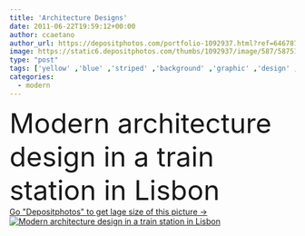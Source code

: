 ```yaml
---
title: 'Architecture Designs'
date: 2011-06-22T19:59:12+00:00
author: ccaetano
author_url: https://depositphotos.com/portfolio-1092937.html?ref=64678756
image: https://static6.depositphotos.com/thumbs/1092937/image/587/5875116/api_thumb_450.jpg?forcejpeg=true
type: "post"
tags: ['yellow' ,'blue' ,'striped' ,'background' ,'graphic' ,'design' ,'glass' ,'shiny' ,'shape' ,'business' ,'financial' ,'scene' ,'abstract' ,'texture' ,'steel' ,'pattern' ,'technology' ,'style' ,'frame' ,'modern' ,'sunset' ,'easter' ,'elements' ,'concept' ,'architecture' ,'building' ,'center' ,'city' ,'construction' ,'corporate' ,'futuristic' ,'office' ,'structure' ,'tower' ,'urban' ,'lines' ,'mirror' ,'cityscape' ,'landmark' ,'town' ,'in' ,'iron' ,'train' ,'engineering' ,'portugal' ,'station' ,'buildings' ,'contemporary' ,'a' ,'designs' ]
categories: 
  - modern
---
```

<div aling="center">
            <font size="60"> Modern architecture design in a train station in Lisbon</font>   
</div>
<div>
    <a href='https://static6.depositphotos.com/thumbs/1092937/image/587/5875116/api_thumb_450.jpg?forcejpeg=true?ref=64678756' target=_blank > Go "Depositphotos" to get lage size of this picture ->
        <img href='https://static6.depositphotos.com/thumbs/1092937/image/587/5875116/api_thumb_450.jpg?forcejpeg=true?ref=64678756' src='https://static6.depositphotos.com/1092937/587/i/950/depositphotos_5875116-stock-photo-architecture-designs.jpg?forcejpeg=true' alt='Modern architecture design in a train station in Lisbon' >
    </a>
</div>
